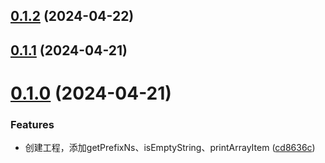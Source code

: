 ## [0.1.2](https://github.com/liuxian496/cyndi/compare/v0.1.1...v0.1.2) (2024-04-22)



## [0.1.1](https://github.com/liuxian496/cyndi/compare/v0.1.0...v0.1.1) (2024-04-21)



# [0.1.0](https://github.com/liuxian496/cyndi/compare/cd8636cb30848089f4d32c0b4a216adf66fce5b0...v0.1.0) (2024-04-21)


### Features

* 创建工程，添加getPrefixNs、isEmptyString、printArrayItem ([cd8636c](https://github.com/liuxian496/cyndi/commit/cd8636cb30848089f4d32c0b4a216adf66fce5b0))



